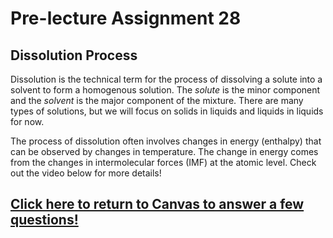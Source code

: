 <div style="float:right;margin:auto"><ebook-button title="Dissolution Process" link="https://genchem.science.psu.edu/14-1-dissolution-process"></ebook-button></div>

# Pre-lecture Assignment 28

## Dissolution Process

Dissolution is the technical term for the process of dissolving a solute into a solvent to form a homogenous solution.  The _solute_ is the minor component and the _solvent_ is the major component of the mixture.  There are many types of solutions, but we will focus on solids in liquids and liquids in liquids for now.

The process of dissolution often involves changes in energy (enthalpy) that can be observed by changes in temperature.  The change in energy comes from the changes in intermolecular forces (IMF) at the atomic level.  Check out the video below for more details! 




## [Click here to return to Canvas to answer a few questions!](https://psu.instructure.com/courses/1881362/quizzes/3332279)

